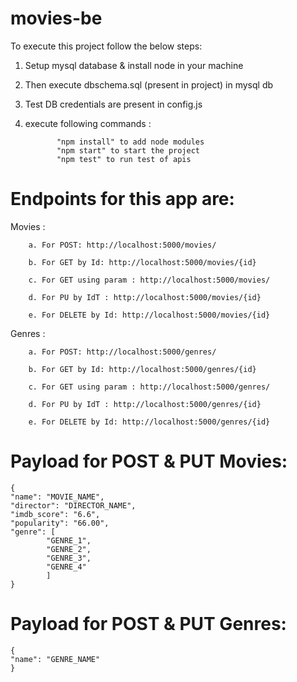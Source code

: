 # movies-be

To execute this project follow the below steps:
  1. Setup mysql database & install node in your machine
  2. Then execute dbschema.sql (present in project) in mysql db
  3. Test DB credentials are present in config.js
  4. execute following commands :
 	
  				"npm install" to add node modules
  				"npm start" to start the project
				"npm test" to run test of apis

# Endpoints for this app are:

  Movies :
  
		a. For POST: http://localhost:5000/movies/
		
		b. For GET by Id: http://localhost:5000/movies/{id}
		
		c. For GET using param : http://localhost:5000/movies/
    
		d. For PU by IdT : http://localhost:5000/movies/{id}
    
		e. For DELETE by Id: http://localhost:5000/movies/{id}
    
  Genres :

		a. For POST: http://localhost:5000/genres/
    
		b. For GET by Id: http://localhost:5000/genres/{id}
    
		c. For GET using param : http://localhost:5000/genres/
    
		d. For PU by IdT : http://localhost:5000/genres/{id}
    
		e. For DELETE by Id: http://localhost:5000/genres/{id}
 
# Payload for POST & PUT Movies:

	{
	"name": "MOVIE_NAME",
	"director": "DIRECTOR_NAME",
	"imdb_score": "6.6",
	"popularity": "66.00",
	"genre": [
      		"GENRE_1",
      		"GENRE_2",
      		"GENRE_3",
      		"GENRE_4"
    		]
	}

# Payload for POST & PUT Genres:

	{
	"name": "GENRE_NAME"
	}
